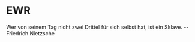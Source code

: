 # EWR

Wer von seinem Tag nicht zwei Drittel für sich selbst hat, ist ein Sklave. -- Friedrich Nietzsche
